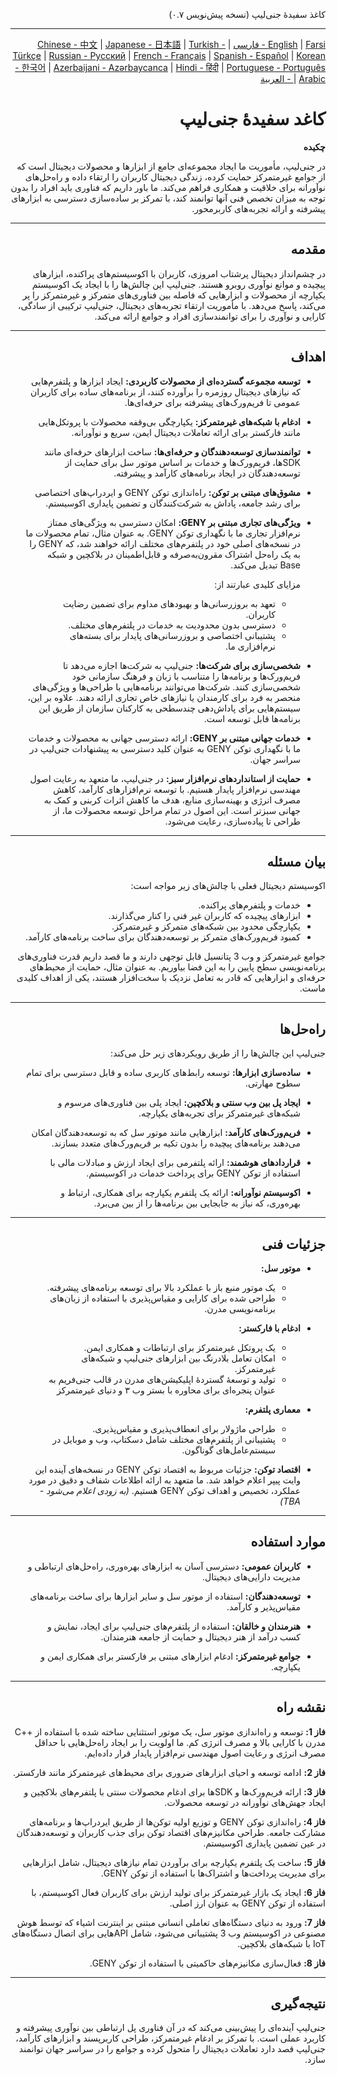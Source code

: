 <div style="direction: rtl; text-align: right;">

کاغذ سفیدهٔ جنی‌لیپ (نسخه پیش‌نویس ۰.۷)

---
[English](README.md) | [Farsi - فارسی](README.fa.md) | [Chinese - 中文](README.zh.md) | [Japanese - 日本語](README.ja.md) | [Turkish - Türkçe](README.tr.md) | [Russian - Русский](README.ru.md) | [French - Français](README.fr.md) | [Spanish - Español](README.es.md) | [Korean - 한국어](README.ko.md) | [Azerbaijani - Azərbaycanca](README.az.md) | [Hindi - हिंदी](README.hi.md) | [Portuguese - Português](README.pt.md) | [Arabic - العربية](README.ar.md)

# کاغد سفیدهٔ جنی‌لیپ

**چکیده**

در جنی‌لیپ، مأموریت ما ایجاد مجموعه‌ای جامع از ابزارها و محصولات دیجیتال است که از جوامع غیرمتمرکز حمایت کرده، زندگی دیجیتال کاربران را ارتقاء داده و راه‌حل‌های نوآورانه برای خلاقیت و همکاری فراهم می‌کند. ما باور داریم که فناوری باید افراد را بدون توجه به میزان تخصص فنی آنها توانمند کند، با تمرکز بر ساده‌سازی دسترسی به ابزارهای پیشرفته و ارائه تجربه‌های کاربرمحور.

---

## مقدمه

در چشم‌انداز دیجیتال پرشتاب امروزی، کاربران با اکوسیستم‌های پراکنده، ابزارهای پیچیده و موانع نوآوری روبرو هستند. جنی‌لیپ این چالش‌ها را با ایجاد یک اکوسیستم یکپارچه از محصولات و ابزارهایی که فاصله بین فناوری‌های متمرکز و غیرمتمرکز را پر می‌کند، پاسخ می‌دهد. با مأموریت ارتقاء تجربه‌های دیجیتال، جنی‌لیپ ترکیبی از سادگی، کارایی و نوآوری را برای توانمندسازی افراد و جوامع ارائه می‌کند.

---

## اهداف

- **توسعه مجموعه گسترده‌ای از محصولات کاربردی:**
   ایجاد ابزارها و پلتفرم‌هایی که نیازهای دیجیتال روزمره را برآورده کنند، از برنامه‌های ساده برای کاربران عمومی تا فریم‌ورک‌های پیشرفته برای حرفه‌ای‌ها.

- **ادغام با شبکه‌های غیرمتمرکز:**
   یکپارچگی بی‌وقفه محصولات با پروتکل‌هایی مانند فارکستر برای ارائه تعاملات دیجیتال ایمن، سریع و نوآورانه.

- **توانمندسازی توسعه‌دهندگان و حرفه‌ای‌ها:**
   ساخت ابزارهای حرفه‌ای مانند SDKها، فریم‌ورک‌ها و خدمات بر اساس موتور سل برای حمایت از توسعه‌دهندگان در ایجاد برنامه‌های کارآمد و پیشرفته.

- **مشوق‌های مبتنی بر توکن:**
   راه‌اندازی توکن GENY و ایردراپ‌های اختصاصی برای رشد جامعه، پاداش به شرکت‌کنندگان و تضمین پایداری اکوسیستم.

- **ویژگی‌های تجاری مبتنی بر GENY:**
   امکان دسترسی به ویژگی‌های ممتاز نرم‌افزار تجاری ما با نگهداری توکن GENY. به عنوان مثال، تمام محصولات ما در نسخه‌های اصلی خود در پلتفرم‌های مختلف ارائه خواهند شد، که GENY را به یک راه‌حل اشتراک مقرون‌به‌صرفه و قابل‌اطمینان در بلاکچین و شبکه Base تبدیل می‌کند.

   مزایای کلیدی عبارتند از:
   - تعهد به بروزرسانی‌ها و بهبودهای مداوم برای تضمین رضایت کاربران.
   - دسترسی بدون محدودیت به خدمات در پلتفرم‌های مختلف.
   - پشتیبانی اختصاصی و بروزرسانی‌های پایدار برای بسته‌های نرم‌افزاری ما.

- **شخصی‌سازی برای شرکت‌ها:**
   جنی‌لیپ به شرکت‌ها اجازه می‌دهد تا فریم‌ورک‌ها و برنامه‌ها را متناسب با زبان و فرهنگ سازمانی خود شخصی‌سازی کنند. شرکت‌ها می‌توانند برنامه‌هایی با طراحی‌ها و ویژگی‌های منحصر به فرد برای کارمندان یا نیازهای خاص تجاری ارائه دهند. علاوه بر این، سیستم‌هایی برای پاداش‌دهی چندسطحی به کارکنان سازمان از طریق این برنامه‌ها قابل توسعه است.

- **خدمات جهانی مبتنی بر GENY:**
   ارائه دسترسی جهانی به محصولات و خدمات ما با نگهداری توکن GENY به عنوان کلید دسترسی به پیشنهادات جنی‌لیپ در سراسر جهان.

- **حمایت از استانداردهای نرم‌افزار سبز:**
   در جنی‌لیپ، ما متعهد به رعایت اصول مهندسی نرم‌افزار پایدار هستیم. با توسعه نرم‌افزارهای کارآمد، کاهش مصرف انرژی و بهینه‌سازی منابع، هدف ما کاهش اثرات کربنی و کمک به جهانی سبزتر است. این اصول در تمام مراحل توسعه محصولات ما، از طراحی تا پیاده‌سازی، رعایت می‌شود.

---

## بیان مسئله

اکوسیستم دیجیتال فعلی با چالش‌های زیر مواجه است:

- خدمات و پلتفرم‌های پراکنده.
- ابزارهای پیچیده که کاربران غیر فنی را کنار می‌گذارند.
- یکپارچگی محدود بین شبکه‌های متمرکز و غیرمتمرکز.
- کمبود فریم‌ورک‌های متمرکز بر توسعه‌دهندگان برای ساخت برنامه‌های کارآمد.

جوامع غیرمتمرکز و وب 3 پتانسیل قابل توجهی دارند و ما قصد داریم قدرت فناوری‌های برنامه‌نویسی سطح پایین را به این فضا بیاوریم. به عنوان مثال، حمایت از محیط‌های حرفه‌ای و ابزارهایی که قادر به تعامل نزدیک با سخت‌افزار هستند، یکی از اهداف کلیدی ماست.

---

## راه‌حل‌ها

جنی‌لیپ این چالش‌ها را از طریق رویکردهای زیر حل می‌کند:

- **ساده‌سازی ابزارها:**
   توسعه رابط‌های کاربری ساده و قابل دسترسی برای تمام سطوح مهارتی.

- **ایجاد پل بین وب سنتی و بلاکچین:**
   ایجاد پلی بین فناوری‌های مرسوم و شبکه‌های غیرمتمرکز برای تجربه‌های یکپارچه.

- **فریم‌ورک‌های کارآمد:**
   ابزارهایی مانند موتور سل که به توسعه‌دهندگان امکان می‌دهند برنامه‌های پیچیده را بدون تکیه بر فریم‌ورک‌های متعدد بسازند.

- **قراردادهای هوشمند:**
   ارائه پلتفرمی برای ایجاد ارزش و مبادلات مالی با استفاده از توکن GENY برای پرداخت خدمات در اکوسیستم.

- **اکوسیستم نوآورانه:**
   ارائه یک پلتفرم یکپارچه برای همکاری، ارتباط و بهره‌وری، که نیاز به جابجایی بین برنامه‌ها را از بین می‌برد.

---

## جزئیات فنی

- **موتور سل:**
   - یک موتور منبع باز با عملکرد بالا برای توسعه برنامه‌های پیشرفته.
   - طراحی شده برای کارایی و مقیاس‌پذیری با استفاده از زبان‌های برنامه‌نویسی مدرن.

- **ادغام با فارکستر:**
   - یک پروتکل غیرمتمرکز برای ارتباطات و همکاری ایمن.
   - امکان تعامل بلادرنگ بین ابزارهای جنی‌لیپ و شبکه‌های غیرمتمرکز.
   - تولید و توسعهٔ گستردهٔ اپلیکیشن‌های مدرن در قالب جنی‌فریم به عنوان پنجره‌ای برای محاوره با بستر وب ۳ و دنیای غیرمتمرکز

- **معماری پلتفرم:**
   - طراحی ماژولار برای انعطاف‌پذیری و مقیاس‌پذیری.
   - پشتیبانی از پلتفرم‌های مختلف شامل دسکتاپ، وب و موبایل در سیستم‌عامل‌های گوناگون.

- **اقتصاد توکن:**
   جزئیات مربوط به اقتصاد توکن GENY در نسخه‌های آینده این وایت پیپر اعلام خواهد شد. ما متعهد به ارائه اطلاعات شفاف و دقیق در مورد عملکرد، تخصیص و اهداف توکن GENY هستیم. *(به زودی اعلام می‌شود - TBA)*

---

## موارد استفاده

- **کاربران عمومی:**
   دسترسی آسان به ابزارهای بهره‌وری، راه‌حل‌های ارتباطی و مدیریت دارایی‌های دیجیتال.

- **توسعه‌دهندگان:**
   استفاده از موتور سل و سایر ابزارها برای ساخت برنامه‌های مقیاس‌پذیر و کارآمد.

- **هنرمندان و خالقان:**
   استفاده از پلتفرم‌های جنی‌لیپ برای ایجاد، نمایش و کسب درآمد از هنر دیجیتال و حمایت از جامعه هنرمندان.

- **جوامع غیرمتمرکز:**
   ادغام ابزارهای مبتنی بر فارکستر برای همکاری ایمن و یکپارچه.

---

## نقشه راه

**فاز 1:**
توسعه و راه‌اندازی موتور سل، یک موتور استثنایی ساخته شده با استفاده از ++C مدرن با کارایی بالا و مصرف انرژی کم. ما اولویت را بر ایجاد راه‌حل‌هایی با حداقل مصرف انرژی و رعایت اصول مهندسی نرم‌افزار پایدار قرار داده‌ایم.

**فاز 2:**
ادامه توسعه و احیای ابزارهای ضروری برای محیط‌های غیرمتمرکز مانند فارکستر.

**فاز 3:**
ارائه فریم‌ورک‌ها و SDKها برای ادغام محصولات سنتی با پلتفرم‌های بلاکچین و ایجاد جهش‌های نوآورانه در توسعه محصولات.

**فاز 4:**
راه‌اندازی توکن GENY و توزیع اولیه توکن‌ها از طریق ایردراپ‌ها و برنامه‌های مشارکت جامعه. طراحی مکانیزم‌های اقتصاد توکن برای جذب کاربران و توسعه‌دهندگان در عین تضمین پایداری اکوسیستم.

**فاز 5:**
ساخت یک پلتفرم یکپارچه برای برآوردن تمام نیازهای دیجیتال، شامل ابزارهایی برای مدیریت پرداخت‌ها و اشتراک‌ها با استفاده از توکن GENY.

**فاز 6:**
ایجاد یک بازار غیرمتمرکز برای تولید ارزش برای کاربران فعال اکوسیستم، با استفاده از توکن GENY به عنوان ارز اصلی.

**فاز 7:**
ورود به دنیای دستگاه‌های تعاملی انسانی مبتنی بر اینترنت اشیاء که توسط هوش مصنوعی در اکوسیستم وب 3 پشتیبانی می‌شود، شامل APIهایی برای اتصال دستگاه‌های IoT با شبکه‌های بلاکچین.

**فاز 8:**
فعال‌سازی مکانیزم‌های حاکمیتی با استفاده از توکن GENY.

---

## نتیجه‌گیری

جنی‌لیپ آینده‌ای را پیش‌بینی می‌کند که در آن فناوری پل ارتباطی بین نوآوری پیشرفته و کاربرد عملی است. با تمرکز بر ادغام غیرمتمرکز، طراحی کاربرپسند و ابزارهای کارآمد، جنی‌لیپ قصد دارد تعاملات دیجیتال را متحول کرده و جوامع را در سراسر جهان توانمند سازد.

</div>